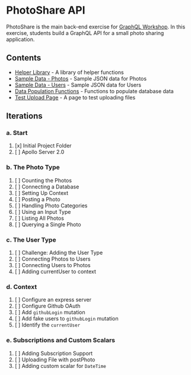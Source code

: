 PhotoShare API
===============
PhotoShare is the main back-end exercise for [GraphQL Workshop](https://www.graphqlworkshop.com). In this exercise, students build a GraphQL API for a small photo sharing application.

Contents
---------------

* [Helper Library](src/lib.js) - A library of helper functions
* [Sample Data - Photos](data/photos.json) - Sample JSON data for Photos
* [Sample Data - Users](data/users.json) - Sample JSON data for Users
* [Data Population Functions](data/) - Functions to populate database data
* [Test Upload Page](assets/photos/index.html) - A page to test uploading files

Iterations
---------------

### a. Start

1. [x] Initial Project Folder
2. [ ] Apollo Server 2.0

### b. The Photo Type

1. [ ] Counting the Photos 
2. [ ] Connecting a Database
3. [ ] Setting Up Context
4. [ ] Posting a Photo 
5. [ ] Handling Photo Categories 
6. [ ] Using an Input Type 
7. [ ] Listing All Photos 
8. [ ] Querying a Single Photo 

### c. The User Type

1. [ ] Challenge: Adding the User Type
2. [ ] Connecting Photos to Users
3. [ ] Connecting Users to Photos
4. [ ] Adding currentUser to context

### d. Context

1. [ ] Configure an express server
2. [ ] Configure Github OAuth
3. [ ] Add `githubLogin` mutation
4. [ ] Add fake users to `githubLogin` mutation
5. [ ] Identify the `currentUser`

### e. Subscriptions and Custom Scalars

1. [ ] Adding Subscription Support 
2. [ ] Uploading File with postPhoto 
3. [ ] Adding custom scalar for `DateTime`
